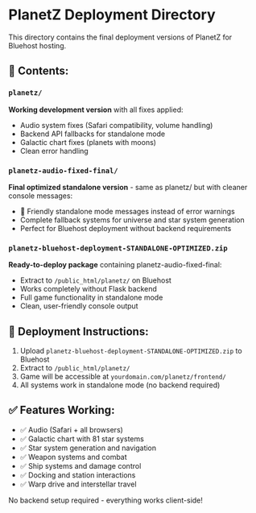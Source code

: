 # PlanetZ Deployment Directory

This directory contains the final deployment versions of PlanetZ for Bluehost hosting.

## 📁 Contents:

### `planetz/`
**Working development version** with all fixes applied:
- Audio system fixes (Safari compatibility, volume handling)
- Backend API fallbacks for standalone mode
- Galactic chart fixes (planets with moons)
- Clean error handling

### `planetz-audio-fixed-final/`
**Final optimized standalone version** - same as planetz/ but with cleaner console messages:
- 🌌 Friendly standalone mode messages instead of error warnings
- Complete fallback systems for universe and star system generation
- Perfect for Bluehost deployment without backend requirements

### `planetz-bluehost-deployment-STANDALONE-OPTIMIZED.zip`
**Ready-to-deploy package** containing planetz-audio-fixed-final:
- Extract to `/public_html/planetz/` on Bluehost
- Works completely without Flask backend
- Full game functionality in standalone mode
- Clean, user-friendly console output

## 🚀 Deployment Instructions:

1. Upload `planetz-bluehost-deployment-STANDALONE-OPTIMIZED.zip` to Bluehost
2. Extract to `/public_html/planetz/`
3. Game will be accessible at `yourdomain.com/planetz/frontend/`
4. All systems work in standalone mode (no backend required)

## ✅ Features Working:
- ✅ Audio (Safari + all browsers)
- ✅ Galactic chart with 81 star systems
- ✅ Star system generation and navigation  
- ✅ Weapon systems and combat
- ✅ Ship systems and damage control
- ✅ Docking and station interactions
- ✅ Warp drive and interstellar travel

No backend setup required - everything works client-side! 